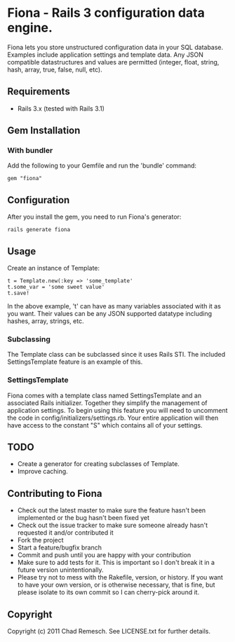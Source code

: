 # Fiona - Rails 3 configuration data engine.

Fiona lets you store unstructured configuration data in your SQL database.
Examples include application settings and template data.
Any JSON compatible datastructures and values are permitted (integer, float, string, hash, array, true, false, null, etc).

## Requirements

* Rails 3.x (tested with Rails 3.1)

## Gem Installation

### With bundler

Add the following to your Gemfile and run the 'bundle' command:

    gem "fiona"

## Configuration

After you install the gem, you need to run Fiona's generator:

    rails generate fiona

## Usage

Create an instance of Template:

    t = Template.new(:key => 'some_template'
    t.some_var = 'some sweet value'
    t.save!

In the above example, 't' can have as many variables associated with it
as you want.  Their values can be any JSON supported datatype including
hashes, array, strings, etc.

### Subclassing

The Template class can be subclassed since it uses Rails STI.  The
included SettingsTemplate feature is an example of this.

### SettingsTemplate

Fiona comes with a template class named SettingsTemplate and an
associated Rails initializer. Together they simplify the management of
application settings. To begin using this feature you will need to
uncomment the code in config/initializers/settings.rb.  Your entire
application will then have access to the constant "S" which contains all
of your settings.

## TODO

* Create a generator for creating subclasses of Template.
* Improve caching.

## Contributing to Fiona

* Check out the latest master to make sure the feature hasn't been implemented or the bug hasn't been fixed yet
* Check out the issue tracker to make sure someone already hasn't requested it and/or contributed it
* Fork the project
* Start a feature/bugfix branch
* Commit and push until you are happy with your contribution
* Make sure to add tests for it. This is important so I don't break it in a future version unintentionally.
* Please try not to mess with the Rakefile, version, or history. If you want to have your own version, or is otherwise necessary, that is fine, but please isolate to its own commit so I can cherry-pick around it.

## Copyright

Copyright (c) 2011 Chad Remesch. See LICENSE.txt for
further details.
